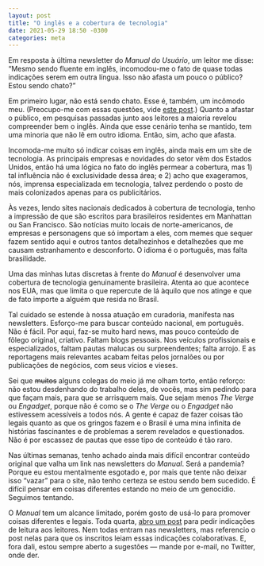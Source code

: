 ```yaml
---
layout: post
title: "O inglês e a cobertura de tecnologia"
date: 2021-05-29 18:50 -0300
categories: meta
---
```

Em resposta à última newsletter do _Manual do Usuário_, um leitor me disse: “Mesmo sendo fluente em inglês, incomodou-me o fato de quase todas indicações serem em outra língua. Isso não afasta um pouco o público? Estou sendo chato?”

Em primeiro lugar, não está sendo chato. Esse é, também, um incômodo meu. (Preocupo-me com essas questões, vide [este post](https://manualdousuario.net/notch-entalhe-telas-celular/).) Quanto a afastar o público, em pesquisas passadas junto aos leitores a maioria revelou compreender bem o inglês. Ainda que esse cenário tenha se mantido, tem uma minoria que não lê em outro idioma. Então, sim, acho que afasta.

Incomoda-me muito só indicar coisas em inglês, ainda mais em um site de tecnologia. As principais empresas e novidades do setor vêm dos Estados Unidos, então há uma lógica no fato do inglês permear a cobertura, mas 1) tal influência não é exclusividade dessa área; e 2) acho que exageramos, nós, imprensa especializada em tecnologia, talvez perdendo o posto de mais colonizados apenas para os publicitários.

Às vezes, lendo sites nacionais dedicados à cobertura de tecnologia, tenho a impressão de que são escritos para brasileiros residentes em Manhattan ou San Francisco. São notícias muito locais de norte-americanos, de empresas e personagens que só importam a eles, com memes que sequer fazem sentido aqui e outros tantos detalhezinhos e detalhezões que me causam estranhamento e desconforto. O idioma é o português, mas falta brasilidade.

Uma das minhas lutas discretas à frente do _Manual_ é desenvolver uma cobertura de tecnologia genuinamente brasileira. Atenta ao que acontece nos EUA, mas que limita o que repercute de lá àquilo que nos atinge e que de fato importe a alguém que resida no Brasil.

Tal cuidado se estende à nossa atuação em curadoria, manifesta nas newsletters. Esforço-me para buscar conteúdo nacional, em português. Não é fácil. Por aqui, faz-se muito hard news, mas pouco conteúdo de fôlego original, criativo. Faltam blogs pessoais. Nos veículos profissionais e especializados, faltam pautas malucas ou surpreendentes; falta arrojo. E as reportagens mais relevantes acabam feitas pelos jornalões ou por publicações de negócios, com seus vícios e vieses.

Sei que <del>muitos</del> alguns colegas do meio já me olham torto, então reforço: não estou desdenhando do trabalho deles, de vocês, mas sim pedindo para que façam mais, para que se arrisquem mais. Que sejam menos _The Verge_ ou _Engadget_, porque não é como se o _The Verge_ ou o _Engadget_ não estivessem acessíveis a todos nós. A gente é capaz de fazer coisas tão legais quanto as que os gringos fazem e o Brasil é uma mina infinita de histórias fascinantes e de problemas a serem revelados e questionados. Não é por escassez de pautas que esse tipo de conteúdo é tão raro.

Nas últimas semanas, tenho achado ainda mais difícil encontrar conteúdo original que valha um link nas newsletters do _Manual_. Será a pandemia? Porque eu estou mentalmente esgotado e, por mais que tente não deixar isso “vazar” para o site, não tenho certeza se estou sendo bem sucedido. É difícil pensar em coisas diferentes estando no meio de um genocídio. Seguimos tentando.

O _Manual_ tem um alcance limitado, porém gosto de usá-lo para promover coisas diferentes e legais. Toda quarta, [abro um post](https://manualdousuario.net/tag/indicacoes-de-leitura/) para pedir indicações de leitura aos leitores. Nem todas entram nas newsletters, mas referencio o post nelas para que os inscritos leiam essas indicações colaborativas. E, fora dali, estou sempre aberto a sugestões — mande por e-mail, no Twitter, onde der.